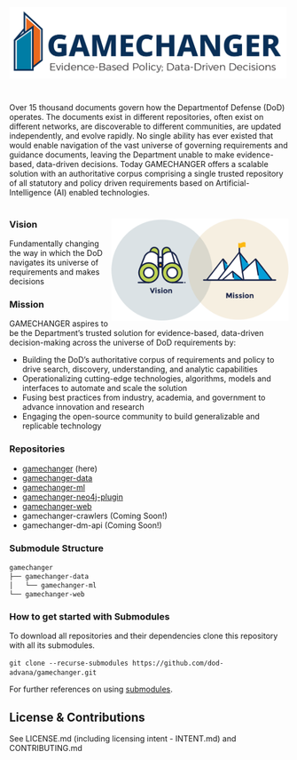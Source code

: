 <img src="./assets/logos/GAMECHANGER-NoPentagon_RGB@3x.png" 
     alt="GC Logo" width="500" >

#
Over 15 thousand documents govern how the Departmentof Defense (DoD) operates. The documents exist in different repositories, often exist on different networks, are discoverable to different communities, are updated independently, and evolve rapidly. No single ability has ever existed that would enable navigation of the vast universe of governing requirements and guidance documents, leaving the Department unable to make evidence-based, data-driven decisions. Today GAMECHANGER offers a scalable solution with an authoritative corpus comprising a single trusted repository of all statutory and policy driven requirements based on Artificial-Intelligence (AI) enabled technologies.

#
<img src="./assets/icons/Brand_Platform.png" align="right"
     alt="Mission Vision Icons" width="320" >

### Vision

Fundamentally changing the way in which the DoD navigates its universe of requirements and makes decisions

### Mission
GAMECHANGER aspires to be the Department’s trusted solution for evidence-based, data-driven decision-making across the universe of DoD requirements by:

- Building the DoD’s authoritative corpus of requirements and policy to drive search, discovery, understanding, and analytic capabilities
- Operationalizing cutting-edge technologies, algorithms, models and interfaces to automate and scale the solution
- Fusing best practices from industry, academia, and government to advance innovation and research
- Engaging the open-source community to build generalizable and replicable technology

### Repositories

- [gamechanger](https://github.com/dod-advana/GAMECHANGER) (here)
- [gamechanger-data](https://github.com/dod-advana/gamechanger-data)
- [gamechanger-ml](https://github.com/dod-advana/gamechanger-ml)
- [gamechanger-neo4j-plugin](https://github.com/dod-advana/gamechanger-neo4j-plugin)
- [gamechanger-web](https://github.com/dod-advana/gamechanger-web)
- gamechanger-crawlers (Coming Soon!)
- gamechanger-dm-api (Coming Soon!)

### Submodule Structure

```
gamechanger
├── gamechanger-data
│   └── gamechanger-ml
└── gamechanger-web
```
### How to get started with Submodules
To download all repositories and their dependencies clone this repository with all its submodules.

`git clone --recurse-submodules https://github.com/dod-advana/gamechanger.git`

For further references on using [submodules](https://git-scm.com/book/en/v2/Git-Tools-Submodules).
## License & Contributions
See LICENSE.md (including licensing intent - INTENT.md) and CONTRIBUTING.md
